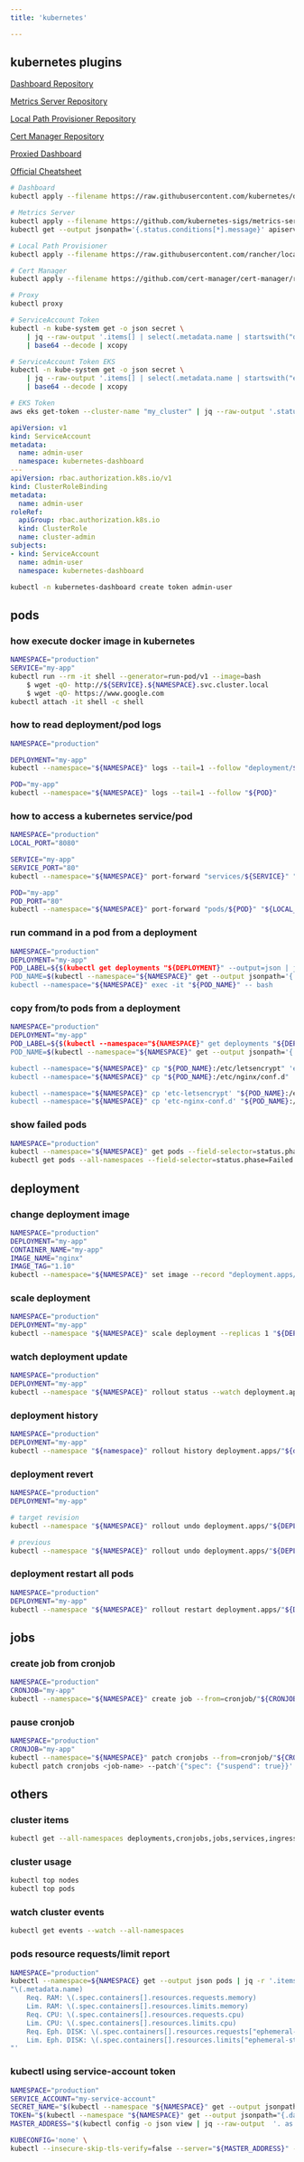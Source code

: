 ```yaml
---
title: 'kubernetes'

---
```



## kubernetes plugins

[Dashboard Repository](https://github.com/kubernetes/dashboard)

[Metrics Server Repository](https://github.com/kubernetes-sigs/metrics-server)

[Local Path Provisioner Repository](https://github.com/rancher/local-path-provisioner)

[Cert Manager Repository](https://github.com/cert-manager/cert-manager)

[Proxied Dashboard](http://localhost:8001/api/v1/namespaces/kubernetes-dashboard/services/https:kubernetes-dashboard:/proxy/)

[Official Cheatsheet](https://kubernetes.io/docs/reference/kubectl/cheatsheet/)

```bash
# Dashboard
kubectl apply --filename https://raw.githubusercontent.com/kubernetes/dashboard/v2.7.0/aio/deploy/recommended.yaml

# Metrics Server
kubectl apply --filename https://github.com/kubernetes-sigs/metrics-server/releases/download/v0.6.1/components.yaml
kubectl get --output jsonpath='{.status.conditions[*].message}' apiservice v1beta1.metrics.k8s.io

# Local Path Provisioner
kubectl apply --filename https://raw.githubusercontent.com/rancher/local-path-provisioner/v0.0.23/deploy/local-path-storage.yaml

# Cert Manager
kubectl apply --filename https://github.com/cert-manager/cert-manager/releases/download/v1.10.0/cert-manager.crds.yaml

# Proxy
kubectl proxy

# ServiceAccount Token
kubectl -n kube-system get -o json secret \
    | jq --raw-output '.items[] | select(.metadata.name | startswith("default")) | .data.token' \
    | base64 --decode | xcopy

# ServiceAccount Token EKS
kubectl -n kube-system get -o json secret \
    | jq --raw-output '.items[] | select(.metadata.name | startswith("eks-admin")) | .data.token' \
    | base64 --decode | xcopy

# EKS Token
aws eks get-token --cluster-name "my_cluster" | jq --raw-output '.status.token'
```

```yaml
apiVersion: v1
kind: ServiceAccount
metadata:
  name: admin-user
  namespace: kubernetes-dashboard
---
apiVersion: rbac.authorization.k8s.io/v1
kind: ClusterRoleBinding
metadata:
  name: admin-user
roleRef:
  apiGroup: rbac.authorization.k8s.io
  kind: ClusterRole
  name: cluster-admin
subjects:
- kind: ServiceAccount
  name: admin-user
  namespace: kubernetes-dashboard
```

```bash
kubectl -n kubernetes-dashboard create token admin-user
```


## pods

### how execute docker image in kubernetes

```bash
NAMESPACE="production"
SERVICE="my-app"
kubectl run --rm -it shell --generator=run-pod/v1 --image=bash
    $ wget -qO- http://${SERVICE}.${NAMESPACE}.svc.cluster.local
    $ wget -qO- https://www.google.com
kubectl attach -it shell -c shell
```


### how to read deployment/pod logs

```bash
NAMESPACE="production"

DEPLOYMENT="my-app"
kubectl --namespace="${NAMESPACE}" logs --tail=1 --follow "deployment/${DEPLOYMENT}"

POD="my-app"
kubectl --namespace="${NAMESPACE}" logs --tail=1 --follow "${POD}"
```


### how to access a kubernetes service/pod

```bash
NAMESPACE="production"
LOCAL_PORT="8080"

SERVICE="my-app"
SERVICE_PORT="80"
kubectl --namespace="${NAMESPACE}" port-forward "services/${SERVICE}" "${LOCAL_PORT}:${SERVICE_PORT}"

POD="my-app"
POD_PORT="80"
kubectl --namespace="${NAMESPACE}" port-forward "pods/${POD}" "${LOCAL_PORT}:${POD_PORT}"
```


### run command in a pod from a deployment

```bash
NAMESPACE="production"
DEPLOYMENT="my-app"
POD_LABEL=${$(kubectl get deployments "${DEPLOYMENT}" --output=json | jq -j '.spec.selector.matchLabels | to_entries | .[] | "\(.key)=\(.value),"')%?}
POD_NAME=$(kubectl --namespace="${NAMESPACE}" get --output jsonpath='{.items[0].metadata.name}' pods --selector="${POD_LABEL}")
kubectl --namespace="${NAMESPACE}" exec -it "${POD_NAME}" -- bash
```


### copy from/to pods from a deployment

```bash
NAMESPACE="production"
DEPLOYMENT="my-app"
POD_LABEL=${$(kubectl --namespace="${NAMESPACE}" get deployments "${DEPLOYMENT}" --output=json | jq -j '.spec.selector.matchLabels | to_entries | .[] | "\(.key)=\(.value),"')%?}
POD_NAME=$(kubectl --namespace="${NAMESPACE}" get --output jsonpath='{.items[0].metadata.name}' pods --selector="${POD_LABEL}")

kubectl --namespace="${NAMESPACE}" cp "${POD_NAME}:/etc/letsencrypt" 'etc-letsencrypt'
kubectl --namespace="${NAMESPACE}" cp "${POD_NAME}:/etc/nginx/conf.d" 'etc-nginx-conf.d'

kubectl --namespace="${NAMESPACE}" cp 'etc-letsencrypt' "${POD_NAME}:/etc/letsencrypt"
kubectl --namespace="${NAMESPACE}" cp 'etc-nginx-conf.d' "${POD_NAME}:/etc/nginx/conf.d"
```


### show failed pods

```bash
NAMESPACE="production"
kubectl --namespace="${NAMESPACE}" get pods --field-selector=status.phase=Failed
kubectl get pods --all-namespaces --field-selector=status.phase=Failed
```


## deployment

### change deployment image

```bash
NAMESPACE="production"
DEPLOYMENT="my-app"
CONTAINER_NAME="my-app"
IMAGE_NAME="nginx"
IMAGE_TAG="1.10"
kubectl --namespace="${NAMESPACE}" set image --record "deployment.apps/${DEPLOYMENT}" "${CONTAINER_NAME}=${IMAGE_NAME}:${IMAGE_TAG}"
```


### scale deployment

```bash
NAMESPACE="production"
DEPLOYMENT="my-app"
kubectl --namespace "${NAMESPACE}" scale deployment --replicas 1 "${DEPLOYMENT}"
```


### watch deployment update

```bash
NAMESPACE="production"
DEPLOYMENT="my-app"
kubectl --namespace "${NAMESPACE}" rollout status --watch deployment.apps/"${DEPLOYMENT}"
```


### deployment history

```bash
NAMESPACE="production"
DEPLOYMENT="my-app"
kubectl --namespace "${namespace}" rollout history deployment.apps/"${deployment}"
```


### deployment revert

```bash
NAMESPACE="production"
DEPLOYMENT="my-app"

# target revision
kubectl --namespace "${NAMESPACE}" rollout undo deployment.apps/"${DEPLOYMENT}" --to-revision=2

# previous
kubectl --namespace "${NAMESPACE}" rollout undo deployment.apps/"${DEPLOYMENT}"
```


### deployment restart all pods

```bash
NAMESPACE="production"
DEPLOYMENT="my-app"
kubectl --namespace "${NAMESPACE}" rollout restart deployment.apps/"${DEPLOYMENT}"
```


## jobs

### create job from cronjob

```bash
NAMESPACE="production"
CRONJOB="my-app"
kubectl --namespace="${NAMESPACE}" create job --from=cronjob/"${CRONJOB}" "${CRONJOB}"-manual
```


### pause cronjob

```bash
NAMESPACE="production"
CRONJOB="my-app"
kubectl --namespace="${NAMESPACE}" patch cronjobs --from=cronjob/"${CRONJOB}" "${CRONJOB}"-manual
kubectl patch cronjobs <job-name> --patch'{"spec": {"suspend": true}}'
```


## others

### cluster items

```bash
kubectl get --all-namespaces deployments,cronjobs,jobs,services,ingresses,pods,configmaps,secrets
```


### cluster usage

```bash
kubectl top nodes
kubectl top pods
```


### watch cluster events

```bash
kubectl get events --watch --all-namespaces
```


### pods resource requests/limit report

```bash
NAMESPACE="production"
kubectl --namespace=${NAMESPACE} get --output json pods | jq -r '.items[] |
"\(.metadata.name)
    Req. RAM: \(.spec.containers[].resources.requests.memory)
    Lim. RAM: \(.spec.containers[].resources.limits.memory)
    Req. CPU: \(.spec.containers[].resources.requests.cpu)
    Lim. CPU: \(.spec.containers[].resources.limits.cpu)
    Req. Eph. DISK: \(.spec.containers[].resources.requests["ephemeral-storage"])
    Lim. Eph. DISK: \(.spec.containers[].resources.limits["ephemeral-storage"])
"'
```


### kubectl using service-account token

```bash
NAMESPACE="production"
SERVICE_ACCOUNT="my-service-account"
SECRET_NAME="$(kubectl --namespace "${NAMESPACE}" get --output jsonpath='{.secrets[*].name}' serviceaccounts "${SERVICE_ACCOUNT}")"
TOKEN="$(kubectl --namespace "${NAMESPACE}" get --output jsonpath="{.data.token}" secrets "${SECRET_NAME}" | base64 --decode)"
MASTER_ADDRESS="$(kubectl config -o json view | jq --raw-output  '. as $root | $root.clusters[] | select(.name == ($root.contexts[] | select(.name == $root["current-context"]) | .context.cluster)) | .cluster.server')"

KUBECONFIG='none' \
kubectl --insecure-skip-tls-verify=false --server="${MASTER_ADDRESS}" --token="${TOKEN}" --namespace "${NAMESPACE}" get pods
```
